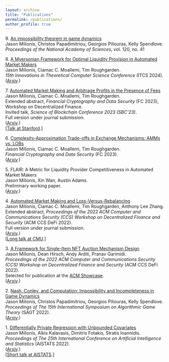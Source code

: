 ```yaml
---
layout: archive
title: "Publications"
permalink: /publications/
author_profile: true
---
```

<!--- FOR SEPARATE PAGES, uncomment this.
{% if author.googlescholar %}
  You can also find my articles on <u><a href="{{author.googlescholar}}">my Google Scholar profile</a>.</u>
{% endif %}

{% include base_path %}

{% for post in site.publications reversed %}
  {% include archive-single.html %}
{% endfor %}
--->

9\. [An impossibility theorem in game dynamics](https://www.pnas.org/doi/10.1073/pnas.2305349120)
<br />
Jason Milionis, Christos Papadimitriou, Georgios Piliouras, Kelly Spendlove.
<br />
<i>Proceedings of the National Academy of Sciences</i>, vol. 120, no. 41

8\. [A Myersonian Framework for Optimal Liquidity Provision in Automated Market Makers]()
<br />
Jason Milionis, Ciamac C. Moallemi, Tim Roughgarden.
<br />
<i>15th Innovations in Theoretical Computer Science Conference</i> (ITCS 2024).
<br />
([Arxiv](https://arxiv.org/pdf/2303.00208).)

7\. [Automated Market Making and Arbitrage Profits in the Presence of Fees](https://link.springer.com/chapter/10.1007/978-3-031-48806-1_17)
<br />
Jason Milionis, Ciamac C. Moallemi, Tim Roughgarden.
<br />
Extended abstract, <i>Financial Cryptography and Data Security</i> (FC 2023), Workshop on Decentralized Finance.
<br />
Invited talk, <i>Science of Blockchain Conference 2023 (SBC'23)</i>.
<br />
Full version under journal submission.
<br />
([Arxiv](https://arxiv.org/pdf/2305.14604).)
<br />
\[[Talk at Stanford](https://www.youtube.com/watch?v=zuJIf_VTtBE).\]

6\. [Complexity-Approximation Trade-offs in Exchange Mechanisms: AMMs vs. LOBs](https://link.springer.com/chapter/10.1007/978-3-031-47754-6_19)
<br />
Jason Milionis, Ciamac C. Moallemi, Tim Roughgarden.
<br />
<i>Financial Cryptography and Data Security</i> (FC 2023).
<br />
([Arxiv](https://arxiv.org/pdf/2302.11652).)

5\. FLAIR: A Metric for Liquidity Provider Competitiveness in Automated Market Makers
<br />
Jason Milionis, Xin Wan, Austin Adams.
<br />
Preliminary working paper.
<br />
([Arxiv](https://arxiv.org/pdf/2306.09421).)

4\. [Automated Market Making and Loss-Versus-Rebalancing](https://dl.acm.org/doi/10.1145/3560832.3563441)
<br />
Jason Milionis, Ciamac C. Moallemi, Tim Roughgarden, Anthony Lee Zhang.
<br />
Extended abstract, <i>Proceedings of the 2022 ACM Computer and Communications Security (CCS) Workshop on Decentralized Finance and Security</i> (ACM CCS DeFi 2022).
<br />
Full version under journal submission.
<br />
([Arxiv](https://arxiv.org/pdf/2208.06046).)
<br />
\[[Long talk at CMU](https://www.youtube.com/watch?v=Xz2PfxlKOZM).\]

3\. [A Framework for Single-Item NFT Auction Mechanism Design](https://dl.acm.org/doi/10.1145/3560832.3563436)
<br />
Jason Milionis, Dean Hirsch, Andy Arditi, Pranav Garimidi.
<br />
<i>Proceedings of the 2022 ACM Computer and Communications Security (CCS) Workshop on Decentralized Finance and Security</i> (ACM CCS DeFi 2022).
<br />
Selected for publication at the [ACM Showcase](https://www.growkudos.com/publications/10.1145%25252F3560832.3563436/reader).
<br />
([Arxiv](https://arxiv.org/pdf/2209.11293).)

2\. [Nash, Conley, and Computation: Impossibility and Incompleteness in Game Dynamics](https://link.springer.com/content/pdf/bbm:978-3-031-15714-1/1?pdf=chapter%20toc)
<br />
Jason Milionis, Christos Papadimitriou, Georgios Piliouras, Kelly Spendlove.
<br />
<i>Proceedings of The 15th International Symposium on Algorithmic Game Theory</i> (SAGT 2022).
<br />
([Arxiv](https://arxiv.org/pdf/2203.14129).)

1\. [Differentially Private Regression with Unbounded Covariates](https://proceedings.mlr.press/v151/milionis22a.html)
<br />
Jason Milionis, Alkis Kalavasis, Dimitris Fotakis, Stratis Ioannidis.
<br />
<i>Proceedings of The 25th International Conference on Artificial Intelligence and Statistics</i> (AISTATS 2022).
<br />
([Arxiv](https://arxiv.org/pdf/2203.14129).)
<br />
\[[Short talk at AISTATS](https://virtual.aistats.org/virtual/2022/poster/3274).\]
